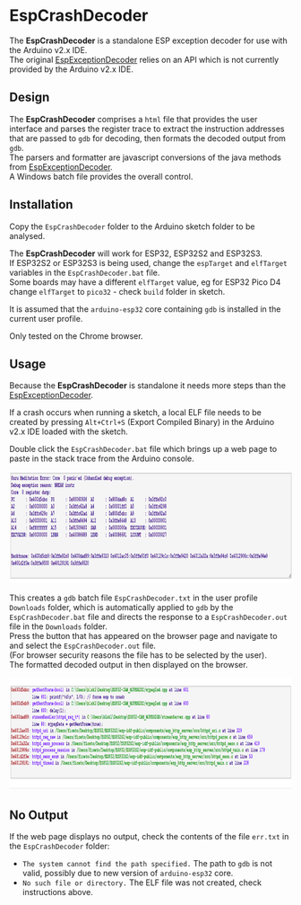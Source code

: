 # EspCrashDecoder

The **EspCrashDecoder** is a standalone ESP exception decoder for use with the Arduino v2.x IDE.  
The original [EspExceptionDecoder](https://github.com/me-no-dev/EspExceptionDecoder) relies on an API which is not currently provided by the Arduino v2.x IDE.

## Design

The **EspCrashDecoder** comprises a `html` file that provides the user interface and parses the register trace to extract the instruction addresses that are passed to `gdb` for decoding, then formats the decoded output from `gdb`.  
The parsers and formatter are javascript conversions of the java methods from [EspExceptionDecoder](https://github.com/me-no-dev/EspExceptionDecoder).  
A Windows batch file provides the overall control.


## Installation

Copy the `EspCrashDecoder` folder to the Arduino sketch folder to be analysed.  

The **EspCrashDecoder** will work for ESP32, ESP32S2 and ESP32S3.  
If ESP32S2 or ESP32S3 is being used, change the `espTarget` and `elfTarget` variables in the `EspCrashDecoder.bat` file.  
Some boards may have a different `elfTarget` value, eg for ESP32 Pico D4 change `elfTarget` to `pico32` - check `build` folder in sketch.

It is assumed that the `arduino-esp32` core containing `gdb` is installed in the current user profile.

Only tested on the Chrome browser.

## Usage

Because the **EspCrashDecoder** is standalone it needs more steps than the [EspExceptionDecoder](https://github.com/me-no-dev/EspExceptionDecoder). 

If a crash occurs when running a sketch, a local ELF file needs to be created by pressing `Alt+Ctrl+S` (Export Compiled Binary) in the Arduino v2.x IDE loaded with the sketch.

Double click the `EspCrashDecoder.bat` file which brings up a web page to paste in the stack trace from the Arduino console. 

<img src="extras/exception.png" width="800" height="200">  


This creates a `gdb` batch file `EspCrashDecoder.txt` in the user profile `Downloads` folder, which is automatically applied to `gdb` by the `EspCrashDecoder.bat` file and directs the response to a `EspCrashDecoder.out` file in the `Downloads` folder.  
Press the button that has appeared on the browser page and navigate to and select the `EspCrashDecoder.out` file.  
(For browser security reasons the file has to be selected by the user).  
The formatted decoded output in then displayed on the browser.

<img src="extras/decoded.png" width="800" height="200">

## No Output

If the web page displays no output, check the contents of the file `err.txt` in the `EspCrashDecoder` folder: 
* `The system cannot find the path specified.` The path to `gdb` is not valid, possibly due to new version of `arduino-esp32` core.
* `No such file or directory.` The ELF file was not created, check instructions above.




